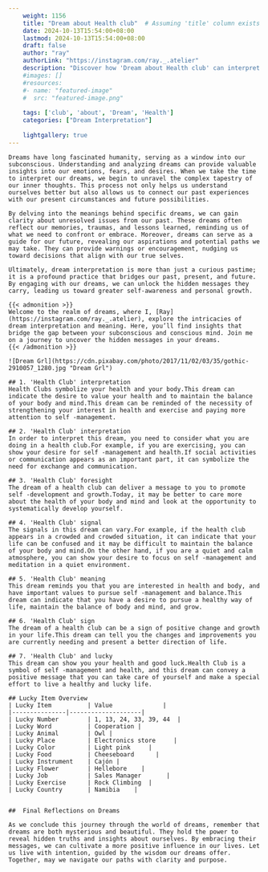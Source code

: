 ```yaml
---
    weight: 1156
    title: "Dream about Health club"  # Assuming 'title' column exists
    date: 2024-10-13T15:54:00+08:00
    lastmod: 2024-10-13T15:54:00+08:00
    draft: false
    author: "ray"
    authorLink: "https://instagram.com/ray._.atelier"
    description: "Discover how 'Dream about Health club' can interpret your future and uncover its significant meanings in your life."
    #images: []
    #resources:
    #- name: "featured-image"
    #  src: "featured-image.png"
    
    tags: ['club', 'about', 'Dream', 'Health']
    categories: ["Dream Interpretation"]
    
    lightgallery: true
---
```

    
    Dreams have long fascinated humanity, serving as a window into our subconscious. Understanding and analyzing dreams can provide valuable insights into our emotions, fears, and desires. When we take the time to interpret our dreams, we begin to unravel the complex tapestry of our inner thoughts. This process not only helps us understand ourselves better but also allows us to connect our past experiences with our present circumstances and future possibilities.
    
    By delving into the meanings behind specific dreams, we can gain clarity about unresolved issues from our past. These dreams often reflect our memories, traumas, and lessons learned, reminding us of what we need to confront or embrace. Moreover, dreams can serve as a guide for our future, revealing our aspirations and potential paths we may take. They can provide warnings or encouragement, nudging us toward decisions that align with our true selves.
    
    Ultimately, dream interpretation is more than just a curious pastime; it is a profound practice that bridges our past, present, and future. By engaging with our dreams, we can unlock the hidden messages they carry, leading us toward greater self-awareness and personal growth.
    
    {{< admonition >}}
    Welcome to the realm of dreams, where I, [Ray](https://instagram.com/ray._.atelier), explore the intricacies of dream interpretation and meaning. Here, you’ll find insights that bridge the gap between your subconscious and conscious mind. Join me on a journey to uncover the hidden messages in your dreams.
    {{< /admonition >}}
    
    ![Dream Grl](https://cdn.pixabay.com/photo/2017/11/02/03/35/gothic-2910057_1280.jpg "Dream Grl")
    
    ## 1. 'Health Club' interpretation
    Health Clubs symbolize your health and your body.This dream can indicate the desire to value your health and to maintain the balance of your body and mind.This dream can be reminded of the necessity of strengthening your interest in health and exercise and paying more attention to self -management.
    
    ## 2. 'Health Club' interpretation
    In order to interpret this dream, you need to consider what you are doing in a health club.For example, if you are exercising, you can show your desire for self -management and health.If social activities or communication appears as an important part, it can symbolize the need for exchange and communication.
    
    ## 3. 'Health Club' foresight
    The dream of a health club can deliver a message to you to promote self -development and growth.Today, it may be better to care more about the health of your body and mind and look at the opportunity to systematically develop yourself.
    
    ## 4. 'Health Club' signal
    The signals in this dream can vary.For example, if the health club appears in a crowded and crowded situation, it can indicate that your life can be confused and it may be difficult to maintain the balance of your body and mind.On the other hand, if you are a quiet and calm atmosphere, you can show your desire to focus on self -management and meditation in a quiet environment.
    
    ## 5. 'Health Club' meaning
    This dream reminds you that you are interested in health and body, and have important values to pursue self -management and balance.This dream can indicate that you have a desire to pursue a healthy way of life, maintain the balance of body and mind, and grow.
    
    ## 6. 'Health Club' sign
    The dream of a health club can be a sign of positive change and growth in your life.This dream can tell you the changes and improvements you are currently needing and present a better direction of life.
    
    ## 7. 'Health Club' and lucky
    This dream can show you your health and good luck.Health Club is a symbol of self -management and health, and this dream can convey a positive message that you can take care of yourself and make a special effort to live a healthy and lucky life.
    
    ## Lucky Item Overview
    | Lucky Item          | Value              |
    |---------------|--------------------|
    | Lucky Number        | 1, 13, 24, 33, 39, 44  |
    | Lucky Word          | Cooperation |
    | Lucky Animal        | Owl |
    | Lucky Place         | Electronics store     |
    | Lucky Color         | Light pink     |
    | Lucky Food          | Cheeseboard      |
    | Lucky Instrument    | Cajón |
    | Lucky Flower        | Hellebore    |
    | Lucky Job           | Sales Manager       |
    | Lucky Exercise      | Rock Climbing  |
    | Lucky Country       | Namibia    |
    
    
    ##  Final Reflections on Dreams
    
    As we conclude this journey through the world of dreams, remember that dreams are both mysterious and beautiful. They hold the power to reveal hidden truths and insights about ourselves. By embracing their messages, we can cultivate a more positive influence in our lives. Let us live with intention, guided by the wisdom our dreams offer. Together, may we navigate our paths with clarity and purpose.
    
